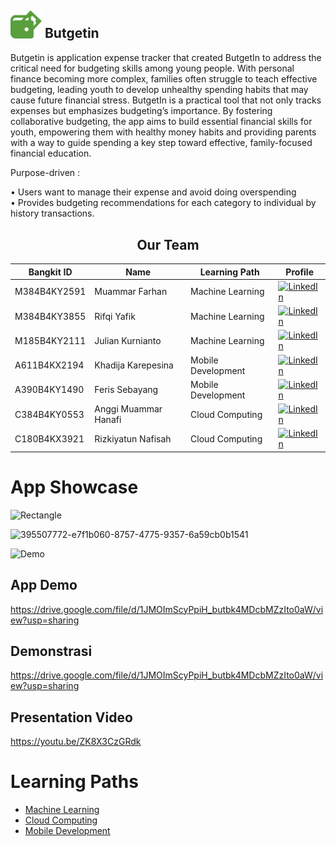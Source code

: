 ## <img src="https://raw.githubusercontent.com/FarhanArfa0905/Butgetin/115ed12cca367f71c6dc17463265f91c50395c35/Group%2072.png" alt="Gambar" width="50">   Butgetin

Butgetin is application expense tracker that created ButgetIn to address the critical need for budgeting skills among young people. With personal finance becoming more complex, families often struggle to teach effective budgeting, leading youth to develop unhealthy spending habits that may cause future financial stress. ButgetIn is a practical tool that not only tracks expenses but emphasizes budgeting’s importance. By fostering collaborative budgeting, the app aims to build essential financial skills for youth, empowering them with healthy money habits and providing parents with a way to guide spending a key step toward effective, family-focused financial education.

Purpose-driven :

•	Users want to manage their expense and avoid doing overspending  
•	Provides budgeting recommendations for each category to individual by history transactions.

<div align="center">
    <h2>Our Team</h2>
</div>

| Bangkit ID  | Name         | Learning Path         | Profile                                      |
|-------------|--------------|-----------------------|----------------------------------------------|
| M384B4KY2591 | Muammar Farhan     | Machine Learning      | [![LinkedIn](https://img.shields.io/badge/LinkedIn-Profile-blue?style=flat&logo=linkedin)](https://www.linkedin.com/in/muammarfarhan2003) |
| M384B4KY3855 | Rifqi Yafik     | Machine Learning      | [![LinkedIn](https://img.shields.io/badge/LinkedIn-Profile-blue?style=flat&logo=linkedin)](https://www.linkedin.com/in/rifqiyafik) |
| M185B4KY2111 | Julian Kurnianto     | Machine Learning      | [![LinkedIn](https://img.shields.io/badge/LinkedIn-Profile-blue?style=flat&logo=linkedin)](https://www.linkedin.com/in/julian-kurnianto-190096233) |
| A611B4KX2194 | Khadija Karepesina   | Mobile Development    | [![LinkedIn](https://img.shields.io/badge/LinkedIn-Profile-blue?style=flat&logo=linkedin)](https://www.linkedin.com/in/khadija-karepesina-2908ab310) |
| A390B4KY1490 | Feris Sebayang  | Mobile Development       | [![LinkedIn](https://img.shields.io/badge/LinkedIn-Profile-blue?style=flat&logo=linkedin)](https://www.linkedin.com/in/feris-sebayang-3672552ab) |
| C384B4KY0553 | Anggi Muammar Hanafi    |  Cloud Computing    | [![LinkedIn](https://img.shields.io/badge/LinkedIn-Profile-blue?style=flat&logo=linkedin)](https://www.linkedin.com/in/anggi-muammar-hanafi) |
| C180B4KX3921 | Rizkiyatun Nafisah   | Cloud Computing       | [![LinkedIn](https://img.shields.io/badge/LinkedIn-Profile-blue?style=flat&logo=linkedin)](https://www.linkedin.com/in/rizkiyatun-nafisah-a1644b269) |


# App Showcase
![Rectangle](https://github.com/user-attachments/assets/958c7fdc-8ea9-4560-9967-2e201e8f3675)

![395507772-e7f1b060-8757-4775-9357-6a59cb0b1541](https://github.com/user-attachments/assets/84e3f989-d762-4d9a-8072-78e7a3000030)

![Demo](https://github.com/user-attachments/assets/f747e48a-ef6f-44aa-b4a5-70f063b1c460)

## App Demo
https://drive.google.com/file/d/1JMOImScyPpiH_butbk4MDcbMZzIto0aW/view?usp=sharing

## Demonstrasi
https://drive.google.com/file/d/1JMOImScyPpiH_butbk4MDcbMZzIto0aW/view?usp=sharing

## Presentation Video
https://youtu.be/ZK8X3CzGRdk

# Learning Paths

- [Machine Learning](https://github.com/FarhanArfa0905/Butgetin/tree/Machine-Learning)
- [Cloud Computing](https://github.com/FarhanArfa0905/Butgetin/tree/CloudComputing)
- [Mobile Development](https://github.com/FarhanArfa0905/Butgetin/tree/MobileDevelopment)


